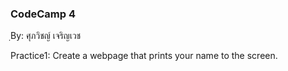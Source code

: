 ### CodeCamp 4 ###
ฺBy: ศุภวิชญ์ เจริญเวช

Practice1: 
  Create a webpage that prints your name to the screen.
